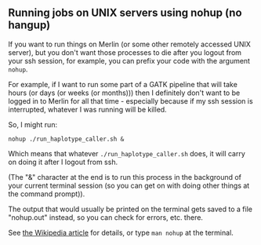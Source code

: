 ## Running jobs on UNIX servers using nohup (no hangup)

If you want to run things on Merlin (or some other remotely accessed UNIX server), but you don't want those processes to die after you logout from your ssh session, for example, you can prefix your code with the argument `nohup`.

For example, if I want to run some part of a GATK pipeline that will take hours (or days (or weeks (or months))) then I definitely don't want to be logged in to Merlin for all that time - especially because if my ssh session is interrupted, whatever I was running will be killed.

So, I might run:

`nohup ./run_haplotype_caller.sh &`

Which means that whatever `./run_haplotype_caller.sh` does, it will carry on doing it after I logout from ssh.

(The "&" character at the end is to run this process in the background of your current terminal session (so you can get on with doing other things at the command prompt)).

The output that would usually be printed on the terminal gets saved to a file "nohup.out" instead, so you can check for errors, etc. there.

See [the Wikipedia article](https://en.wikipedia.org/wiki/Nohup) for details, or type `man nohup` at the terminal.
